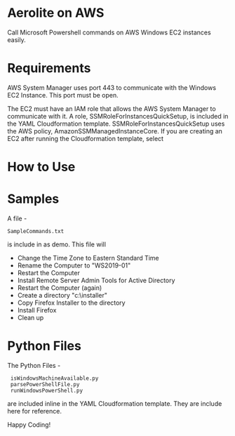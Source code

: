 # Aerolite on AWS

Call Microsoft Powershell commands on AWS Windows EC2 instances easily.

# Requirements

AWS System Manager uses port 443 to communicate with the Windows EC2 Instance. This port must be open. 

The EC2 must have an IAM role that allows the AWS System Manager to communicate with it. A role, SSMRoleForInstancesQuickSetup, is included in the YAML Cloudformation template. SSMRoleForInstancesQuickSetup uses the AWS policy, AmazonSSMManagedInstanceCore. If you are creating an EC2 after running the Cloudformation template, select 

# How to Use

# Samples

A file -
```
SampleCommands.txt
```

is include in as demo. This file will

- Change the Time Zone to Eastern Standard Time
- Rename the Computer to "WS2019-01"
- Restart the Computer
- Install Remote Server Admin Tools for Active Directory
- Restart the Computer (again)
- Create a directory "c:\installer"
- Copy Firefox Installer to the directory
- Install Firefox
- Clean up

# Python Files

The Python Files -

```   
 isWindowsMachineAvailable.py
 parsePowerShellFile.py
 runWindowsPowerShell.py
```
  
are included inline in the YAML Cloudformation template. They are include here for reference.


Happy Coding!
  
